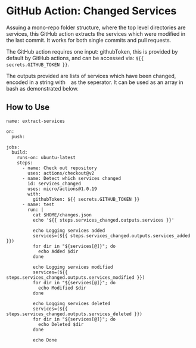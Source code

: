 # GitHub Action: Changed Services
Assuing a mono-repo folder structure, where the top level directories are services,
this GitHub action extracts the services which were modified in the last commit. It
works for both single commits and pull requests.

The GitHub action requires one input: githubToken, this is provided by default by
GitHub actions, and can be accessed via: `${{ secrets.GITHUB_TOKEN }}`.

The outputs provided are lists of services which have been changed, encoded in a string
with ` ` as the seperator. It can be used as an array in bash as demonstrated below.

## How to Use
```
name: extract-services

on:
  push:
    
jobs:
  build:
    runs-on: ubuntu-latest
    steps:
      - name: Check out repository
        uses: actions/checkout@v2
      - name: Detect which services changed
        id: services_changed
        uses: micro/actions@1.0.19
        with:
          githubToken: ${{ secrets.GITHUB_TOKEN }}
      - name: test
        run: |
          cat $HOME/changes.json
          echo '${{ steps.services_changed.outputs.services }}'

          echo Logging services added
          services=(${{ steps.services_changed.outputs.services_added }})
          for dir in "${services[@]}"; do
            echo Added $dir
          done

          echo Logging services modified
          services=(${{ steps.services_changed.outputs.services_modified }})
          for dir in "${services[@]}"; do
            echo Modified $dir
          done

          echo Logging services deleted
          services=(${{ steps.services_changed.outputs.services_deleted }})
          for dir in "${services[@]}"; do
            echo Deleted $dir
          done

          echo Done
```